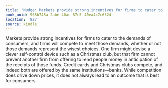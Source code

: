 ```yaml
---
title: 'Nudge: Markets provide strong incentives for firms to cater to the …'
book_uuid: 968b748a-2abe-40ac-87c5-40ea4c7c6524
location: '827'
source: kindle
---
```


Markets provide strong incentives for firms to cater to the demands of consumers, and firms will compete to meet those demands, whether or not those demands represent the wisest choices. One firm might devise a clever self-control device such as a Christmas club, but that firm cannot prevent another firm from offering to lend people money in anticipation of the receipts of those funds. Credit cards and Christmas clubs compete, and indeed both are offered by the same institutions—banks. While competition does drive down prices, it does not always lead to an outcome that is best for consumers.